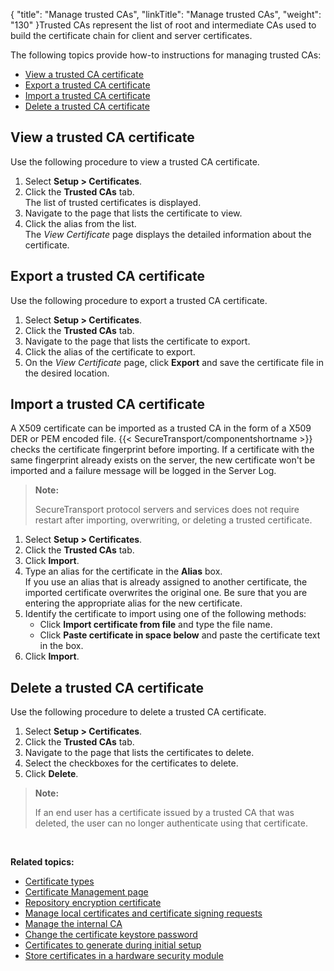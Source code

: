 {
    "title": "Manage trusted CAs",
    "linkTitle": "Manage trusted CAs",
    "weight": "130"
}Trusted CAs represent the list of root and intermediate CAs used to build the certificate chain for client and server certificates.

The following topics provide how-to instructions for managing trusted CAs:

-   [View a trusted CA certificate](#View_trusted)
-   [Export a trusted CA certificate](#Export_trusted)
-   [Import a trusted CA certificate](#Import)
-   [Delete a trusted CA certificate](#Delete)

<span id="View_trusted"></span>

## View a trusted CA certificate

Use the following procedure to view a trusted CA certificate.

1.  Select **Setup > Certificates**.
2.  Click the **Trusted CAs** tab.  
    The list of trusted certificates is displayed.
3.  Navigate to the page that lists the certificate to view.
4.  Click the alias from the list.  
    The *View Certificate* page displays the detailed information about the certificate.

<span id="Export_trusted"></span>

## Export a trusted CA certificate

Use the following procedure to export a trusted CA certificate.

1.  Select **Setup > Certificates**.
2.  Click the **Trusted CAs** tab.
3.  Navigate to the page that lists the certificate to export.
4.  Click the alias of the certificate to export.
5.  On the *View Certificate* page, click **Export** and save the certificate file in the desired location.

<span id="Import"></span>

## Import a trusted CA certificate

A X509 certificate can be imported as a trusted CA in the form of a X509 DER or PEM encoded file. {{< SecureTransport/componentshortname  >}} checks the certificate fingerprint before importing. If a certificate with the same fingerprint already exists on the server, the new certificate won't be imported and a failure message will be logged in the Server Log.  

> **Note:**
>
> SecureTransport protocol servers and services does not require restart after importing, overwriting, or deleting a trusted certificate.

1.  Select **Setup > Certificates**.
2.  Click the **Trusted CAs** tab.
3.  Click **Import**.
4.  Type an alias for the certificate in the **Alias** box.  
    If you use an alias that is already assigned to another certificate, the imported certificate overwrites the original one. Be sure that you are entering the appropriate alias for the new certificate.
5.  Identify the certificate to import using one of the following methods:
    -   Click **Import certificate from file** and type the file name.
    -   Click **Paste certificate in space below** and paste the certificate text in the box.
6.  Click **Import**.

<span id="Delete"></span>

## Delete a trusted CA certificate

Use the following procedure to delete a trusted CA certificate.

1.  Select **Setup > Certificates**.
2.  Click the **Trusted CAs** tab.
3.  Navigate to the page that lists the certificates to delete.
4.  Select the checkboxes for the certificates to delete.
5.  Click **Delete**.

> **Note:**
>
> If an end user has a certificate issued by a trusted CA that was deleted, the user can no longer authenticate using that certificate.

 

**Related topics:**

-   [Certificate types](../r_st_certificate_types)
-   [Certificate Management page](../c_st_certificate_management_page)
-   [Repository encryption certificate](../t_st_repository_encryption_certificate)
-   [Manage local certificates and certificate signing requests](../t_st_localcertificatesandcsrs)
-   [Manage the internal CA](../t_st_internalca)
-   [Change the certificate keystore password](../t_st_certificatekeystorepasswordca)
-   [Certificates to generate during initial setup](../r_st_certificatestogenerate)
-   [Store certificates in a hardware security module](../t_st_storecertificatesinhsm)
